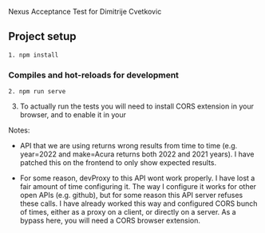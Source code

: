 Nexus Acceptance Test for Dimitrije Cvetkovic

## Project setup
```
1. npm install
```

### Compiles and hot-reloads for development
```
2. npm run serve
```

3. To actually run the tests you will need to install CORS extension in your browser, and to enable it in your

Notes:
- API that we are using returns wrong results from time to time (e.g. year=2022 and make=Acura returns both 2022 and 2021 years).
I have patched this on the frontend to only show expected results.

- For some reason, devProxy to this API wont work properly. I have lost a fair amount of time configuring it. The way I configure it works for other open APIs (e.g. github), but for some reason this API server refuses these calls. I have already worked this way and configured CORS bunch of times, either as a proxy on a client, or directly on a server. As a bypass here, you will need a CORS browser extension.